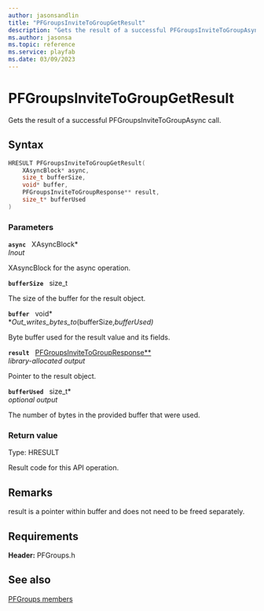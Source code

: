 ```yaml
---
author: jasonsandlin
title: "PFGroupsInviteToGroupGetResult"
description: "Gets the result of a successful PFGroupsInviteToGroupAsync call."
ms.author: jasonsa
ms.topic: reference
ms.service: playfab
ms.date: 03/09/2023
---
```


# PFGroupsInviteToGroupGetResult  

Gets the result of a successful PFGroupsInviteToGroupAsync call.  

## Syntax  
  
```cpp
HRESULT PFGroupsInviteToGroupGetResult(  
    XAsyncBlock* async,  
    size_t bufferSize,  
    void* buffer,  
    PFGroupsInviteToGroupResponse** result,  
    size_t* bufferUsed  
)  
```  
  
### Parameters  
  
**`async`** &nbsp; XAsyncBlock*  
*_Inout_*  
  
XAsyncBlock for the async operation.  
  
**`bufferSize`** &nbsp; size_t  
  
The size of the buffer for the result object.  
  
**`buffer`** &nbsp; void*  
*_Out_writes_bytes_to_(bufferSize,*bufferUsed)*  
  
Byte buffer used for the result value and its fields.  
  
**`result`** &nbsp; [PFGroupsInviteToGroupResponse**](../../pfgroupstypes/structs/pfgroupsinvitetogroupresponse.md)  
*library-allocated output*  
  
Pointer to the result object.  
  
**`bufferUsed`** &nbsp; size_t*  
*optional output*  
  
The number of bytes in the provided buffer that were used.  
  
  
### Return value
Type: HRESULT
  
Result code for this API operation.
  
## Remarks  
  
result is a pointer within buffer and does not need to be freed separately.
  
## Requirements  
  
**Header:** PFGroups.h
  
## See also  
[PFGroups members](../pfgroups_members.md)  

  
  

